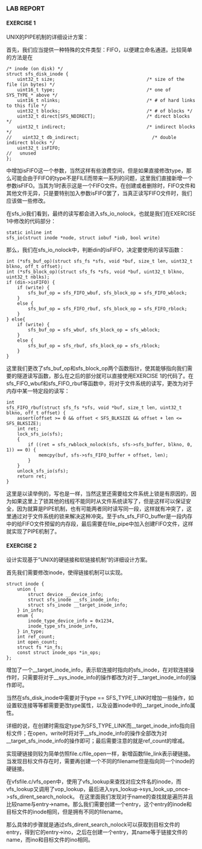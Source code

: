 ### LAB REPORT

#### EXERCISE 1

UNIX的PIPE机制的详细设计方案：

首先，我们应当提供一种特殊的文件类型：FIFO，以便建立命名通道。比较简单的方法是在

    /* inode (on disk) */
    struct sfs_disk_inode {
        uint32_t size;                                  /* size of the file (in bytes) */
        uint16_t type;                                  /* one of SYS_TYPE_* above */
        uint16_t nlinks;                                /* # of hard links to this file */
        uint32_t blocks;                                /* # of blocks */
        uint32_t direct[SFS_NDIRECT];                   /* direct blocks */
        uint32_t indirect;                              /* indirect blocks */
    //    uint32_t db_indirect;                           /* double indirect blocks */
    	uint32_t isFIFO;
    //   unused
    };

中增加isFIFO这一个参数，当然这样有些浪费空间，但是如果直接修改type，那么可能会由于FIFO的type不是FILE而带来一系列的问题，这里我们直接新增一个参数isFIFO。当其为1时表示这是一个FIFO文件。在创建或者删除时，FIFO文件和其他文件无异，只是要特别加入参数isFIFO罢了，当真正读写FIFO文件时，我们应该做一些修改。

在sfs_io我们看到，最终的读写都会进入sfs_io_nolock，也就是我们在EXERCISE 1中修改的代码部分：

    static inline int
    sfs_io(struct inode *node, struct iobuf *iob, bool write) 

那么，我们在sfs_io_nolock中，判断din的isFIFO，决定要使用的读写函数：

    int (*sfs_buf_op)(struct sfs_fs *sfs, void *buf, size_t len, uint32_t blkno, off_t offset);
    int (*sfs_block_op)(struct sfs_fs *sfs, void *buf, uint32_t blkno, uint32_t nblks);
    if (din->isFIFO) {
    	if (write) {
            sfs_buf_op = sfs_FIFO_wbuf, sfs_block_op = sfs_FIFO_wblock;
        }
        else {
            sfs_buf_op = sfs_FIFO_rbuf, sfs_block_op = sfs_FIFO_rblock;
        }
    } else{
        if (write) {
            sfs_buf_op = sfs_wbuf, sfs_block_op = sfs_wblock;
        }
        else {
            sfs_buf_op = sfs_rbuf, sfs_block_op = sfs_rblock;
        }
    }

这里我们更改了sfs_buf_op和sfs_block_op两个函数指针，使其能够指向我们需要的隧道读写函数，那么在之后的部分就可以直接使用EXERCISE 1的代码了。在sfs_FIFO_wbuf和sfs_FIFO_rbuf等函数中，将对于文件系统的读写，更改为对于内存中某一特定段的读写：

    int
    sfs_FIFO_rbuf(struct sfs_fs *sfs, void *buf, size_t len, uint32_t blkno, off_t offset) {
        assert(offset >= 0 && offset < SFS_BLKSIZE && offset + len <= SFS_BLKSIZE);
        int ret;
        lock_sfs_io(sfs);
        {
            if ((ret = sfs_rwblock_nolock(sfs, sfs->sfs_buffer, blkno, 0, 1)) == 0) {
                memcpy(buf, sfs->sfs_FIFO_buffer + offset, len);
            }
        }
        unlock_sfs_io(sfs);
        return ret;
    }

这里是以读举例的，写也是一样，当然这里还需要给文件系统上锁是有原因的，因为如果这里上了锁其他的线程不能同时从文件系统读写了，但是这样可以保证安全，因为就算是PIPE机制，也有可能两者同时读写同一段，这样就有冲突了，这里通过对于文件系统的锁来解决这种冲突。至于sfs_sfs_FIFO_buffer是一段内存中的给FIFO文件预留的内存段，最后需要在file_pipe中加入创建FIFO文件，这样就实现了PIPE机制了。

#### EXERCISE 2

设计实现基于”UNIX的硬链接和软链接机制“的详细设计方案。

首先我们需要修改inode，使得链接机制可以实现。

	struct inode {
        union {
            struct device __device_info;
            struct sfs_inode __sfs_inode_info;
            struct sfs_inode __target_inode_info;
        } in_info;
        enum {
            inode_type_device_info = 0x1234,
            inode_type_sfs_inode_info,
        } in_type;
        int ref_count;
        int open_count;
        struct fs *in_fs;
        const struct inode_ops *in_ops;
	};

增加了一个\__target_inode_info，表示软连接时指向的sfs_inode，在对软连接操作时，只需要将对于\__sys_inode_info的操作都改为对于\__target_inode_info的操作即可。

当然在sfs_disk_inode中需要对于type == SFS_TYPE_LINK时增加一些操作，如设置软连接等等都需要更改type属性，以及设置inode中的\__target_inode_info属性。

详细的说，在创建时需指定type为SFS_TYPE_LINK而\__target_inode_info指向目标文件；在open，write时将对于\__sfs_inode_info的操作全部改为对\__target_sfs_inode_info的操作即可；最后需要注意的就是ref_count的增减。

实现硬链接则较为简单仿照file.c/file_open一样，新增函数file_link表示硬链接。当发现目标文件存在时，需要再创建一个不同的filename但是指向同一个inode的硬链接。

在vfsfile.c/vfs_open中，使用了vfs_lookup来查找对应文件名的inode，而vfs_lookup又调用了vop_lookup，最后进入sys_lookup->sys_look_up_once->sfs_dirent_search_nolock。
在这里面我们发现对于name的查找就是遍历并且比较name与entry->name。那么我们需要创建一个entry，这个entry的inode和目标文件的inode相同，但是拥有不同的filename。

那么具体的步骤就是通过sfs_dirent_search_nolock可以获取到目标文件的entry，得到它的entry->ino，之后在创建一个entry，其name等于链接文件的name，而ino和目标文件的ino相同。